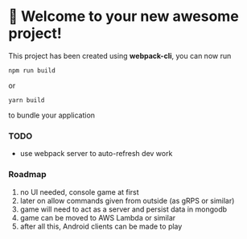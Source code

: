 # 🚀 Welcome to your new awesome project!

This project has been created using **webpack-cli**, you can now run

```
npm run build
```

or

```
yarn build
```

to bundle your application

### TODO
- use webpack server to auto-refresh dev work
  
### Roadmap
1. no UI needed, console game at first
2. later on allow commands given from outside (as gRPS or similar) 
3. game will need to act as a server and persist data in mongodb
4. game can be moved to AWS Lambda or similar
5. after all this, Android clients can be made to play
